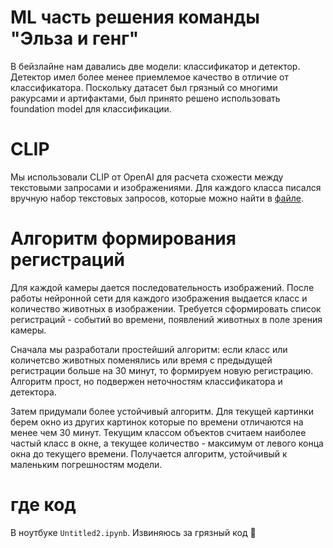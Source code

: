 # ML часть решения команды "Эльза и генг"

В бейзлайне нам давались две модели: классификатор и
детектор. Детектор имел более менее приемлемое качество в отличие от
классификатора. Поскольку датасет был грязный со многими ракурсами и
артифактами, был принято решено использовать foundation model для
классификации.

# CLIP

Мы использовали CLIP от OpenAI для расчета схожести между текстовыми запросами и изображениями. Для каждого класса писался вручную набор текстовых запросов, которые можно найти в [файле](./clip_configuration.json).

# Алгоритм формирования регистраций

Для каждой камеры дается последовательность изображений. После работы
нейронной сети для каждого изображения выдается класс и количество
животных в изображении. Требуется сформировать список регистраций -
событий во времени, появлений животных в поле зрения камеры.

Сначала мы разработали простейший алгоритм: если класс или количетсво
животных поменялись или время с предыдущей регистрации больше на 30
минут, то формируем новую регистрацию. Алгоритм прост, но подвержен
неточностям классификатора и детектора.

Затем придумали более устойчивый алгоритм. Для текущей картинки берем
окно из других картинок которые по времени отличаются на менее чем 30
минут. Текущим классом объектов считаем наиболее частый класс в окне,
а текущее количество - максимум от левого конца окна до текущего
времени. Получается алгоритм, устойчивый к маленьким погрешностям
модели.

# где код

В ноутбуке `Untitled2.ipynb`. Извиняюсь за грязный код 🤩
